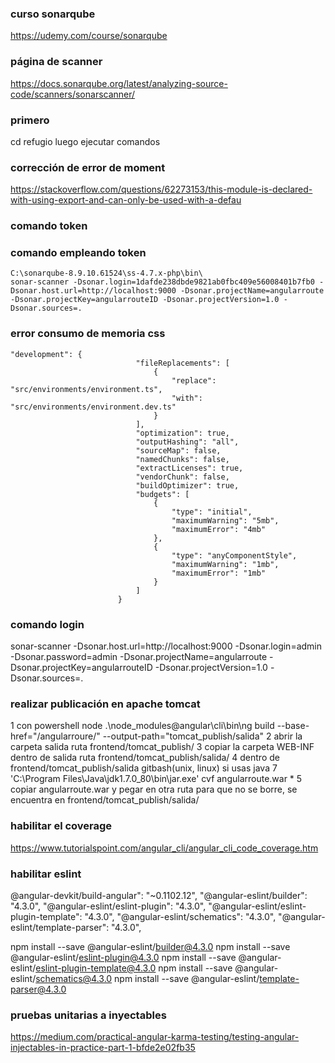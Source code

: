 ### curso sonarqube
https://udemy.com/course/sonarqube

### página de scanner
https://docs.sonarqube.org/latest/analyzing-source-code/scanners/sonarscanner/

### primero  
cd refugio 
luego ejecutar comandos

### corrección de error de moment
https://stackoverflow.com/questions/62273153/this-module-is-declared-with-using-export-and-can-only-be-used-with-a-defau

### comando token
### comando empleando token
```
C:\sonarqube-8.9.10.61524\ss-4.7.x-php\bin\
sonar-scanner -Dsonar.login=1dafde238dbde9821ab0fbc409e56008401b7fb0 -Dsonar.host.url=http://localhost:9000 -Dsonar.projectName=angularroute -Dsonar.projectKey=angularrouteID -Dsonar.projectVersion=1.0 -Dsonar.sources=.
```
### error consumo de memoria css
```
"development": {
                            "fileReplacements": [
                                {
                                    "replace": "src/environments/environment.ts",
                                    "with": "src/environments/environment.dev.ts"
                                }
                            ],
                            "optimization": true,
                            "outputHashing": "all",
                            "sourceMap": false,
                            "namedChunks": false,
                            "extractLicenses": true,
                            "vendorChunk": false,
                            "buildOptimizer": true,
                            "budgets": [
                                {
                                    "type": "initial",
                                    "maximumWarning": "5mb",
                                    "maximumError": "4mb"
                                },
                                {
                                    "type": "anyComponentStyle",
                                    "maximumWarning": "1mb",
                                    "maximumError": "1mb"
                                }
                            ]
                        }
```


### comando login

sonar-scanner -Dsonar.host.url=http://localhost:9000 -Dsonar.login=admin -Dsonar.password=admin -Dsonar.projectName=angularroute -Dsonar.projectKey=angularrouteID -Dsonar.projectVersion=1.0 -Dsonar.sources=.

### realizar publicación en apache tomcat
1 con powershell node .\node_modules\@angular\cli\bin\ng build --base-href="/angularroure/" --output-path="tomcat_publish/salida" 
2 abrir la carpeta salida ruta frontend/tomcat_publish/
3 copiar la carpeta WEB-INF dentro de salida ruta frontend/tomcat_publish/salida/
4 dentro de frontend/tomcat_publish/salida gitbash(unix, linux) si usas java 7 'C:\Program Files\Java\jdk1.7.0_80\bin\jar.exe' cvf angularroute.war *
5 copiar angularroute.war y pegar en otra ruta para que no se borre, se encuentra en frontend/tomcat_publish/salida/

### habilitar el coverage
https://www.tutorialspoint.com/angular_cli/angular_cli_code_coverage.htm

### habilitar eslint
@angular-devkit/build-angular": "~0.1102.12",
"@angular-eslint/builder": "4.3.0",
"@angular-eslint/eslint-plugin": "4.3.0",
"@angular-eslint/eslint-plugin-template": "4.3.0",
"@angular-eslint/schematics": "4.3.0",
"@angular-eslint/template-parser": "4.3.0",

npm install --save @angular-eslint/builder@4.3.0
npm install --save @angular-eslint/eslint-plugin@4.3.0
npm install --save @angular-eslint/eslint-plugin-template@4.3.0
npm install --save @angular-eslint/schematics@4.3.0
npm install --save @angular-eslint/template-parser@4.3.0


### pruebas unitarias a inyectables
https://medium.com/practical-angular-karma-testing/testing-angular-injectables-in-practice-part-1-bfde2e02fb35


